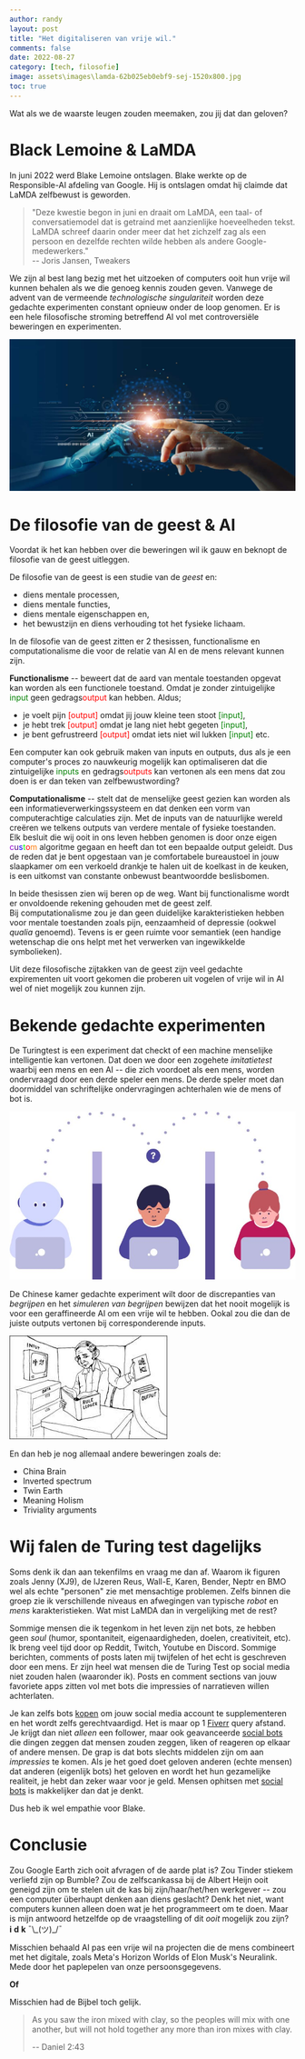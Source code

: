 ```yaml
---
author: randy
layout: post
title: "Het digitaliseren van vrije wil."
comments: false
date: 2022-08-27
category: [tech, filosofie]
image: assets\images\lamda-62b025eb0ebf9-sej-1520x800.jpg
toc: true
---
```

Wat als we de waarste leugen zouden meemaken, zou jij dat dan geloven?

# Black Lemoine & LaMDA

In juni 2022 werd Blake Lemoine ontslagen. Blake werkte op de Responsible-AI afdeling van Google. Hij is ontslagen omdat hij claimde dat LaMDA zelfbewust is geworden. 

> "Deze kwestie begon in juni en draait om LaMDA, een taal- of conversatiemodel dat is getraind met aanzienlijke hoeveelheden tekst. LaMDA schreef daarin onder meer dat het zichzelf zag als een persoon en dezelfde rechten wilde hebben als andere Google-medewerkers."<br>
-- Joris Jansen, Tweakers 

We zijn al best lang bezig met het uitzoeken of computers ooit hun vrije wil kunnen behalen als we die genoeg kennis zouden geven. Vanwege de advent van de vermeende _technologische singulariteit_ worden deze gedachte experimenten constant opnieuw onder de loop genomen. Er is een hele filosofische stroming betreffend AI vol met controversiële beweringen en experimenten.  

![image](\assets\images\iStock-1206796363.jpg)

# De filosofie van de geest & AI

Voordat ik het kan hebben over die beweringen wil ik gauw en beknopt de filosofie van de geest uitleggen.

De filosofie van de geest is een studie van de _geest_ en: 
- diens mentale processen, 
- diens mentale functies, 
- diens mentale eigenschappen en, 
- het bewustzijn en diens verhouding tot het fysieke lichaam. 

In de filosofie van de geest zitten er 2 thesissen, functionalisme en computationalisme die voor de relatie van AI en de mens relevant kunnen zijn. 

**Functionalisme** -- beweert dat de aard van mentale toestanden opgevat kan worden als een functionele toestand. Omdat je zonder zintuigelijke <font color="green">input</font> geen gedrags<font color="red">output</font> kan hebben. Aldus; 
- je voelt pijn <font color="red">[output]</font> omdat jij jouw kleine teen stoot <font color="green">[input]</font>, 
- je hebt trek <font color="red">[output]</font> omdat je lang niet hebt gegeten <font color="green">[input]</font>, 
- je bent gefrustreerd <font color="red">[output]</font> omdat iets niet wil lukken <font color="green">[input]</font> etc.

Een computer kan ook gebruik maken van inputs en outputs, dus als je een computer's proces zo nauwkeurig mogelijk kan optimaliseren dat die zintuigelijke <font color="green">inputs</font> en gedrags<font color="red">outputs</font> kan vertonen als een mens dat zou doen is er dan teken van zelfbewustwording?

**Computationalisme** -- stelt dat de menselijke geest gezien kan worden als een informatieverwerkingssysteem en dat denken een vorm van computerachtige calculaties zijn. Met de inputs van de natuurlijke wereld creëren we telkens outputs van verdere mentale of fysieke toestanden. \
Elk besluit die wij ooit in ons leven hebben genomen is door onze eigen 
	<span class="block-line"><span><span style="color:#9400D3;">c</span><span style="color:#4B0082;">u</span><span style="color:#0000FF;">s</span><span style="color:#00FF00;">t</span><span style="color:#FF0000;">o</span><span style="color:#FF7F0F;">m</span></span></span>
algoritme gegaan en heeft dan tot een bepaalde output geleidt.
Dus de reden dat je bent opgestaan van je comfortabele bureaustoel in jouw slaapkamer om een verkoeld drankje te halen uit de koelkast in de keuken, is een uitkomst van constante onbewust beantwoordde beslisbomen.

In beide thesissen zien wij beren op de weg. Want bij functionalisme wordt er onvoldoende rekening gehouden met de geest zelf. \
Bij computationalisme zou je dan geen duidelijke karakteristieken hebben voor mentale toestanden zoals pijn, eenzaamheid of depressie (ookwel _qualia_ genoemd). Tevens is er geen ruimte voor semantiek (een handige wetenschap die ons helpt met het verwerken van ingewikkelde symbolieken). 

Uit deze filosofische zijtakken van de geest zijn veel gedachte expirementen uit voort gekomen die proberen uit vogelen of vrije wil in AI wel of niet mogelijk zou kunnen zijn. 

# Bekende gedachte experimenten

De Turingtest is een experiment dat checkt of een machine menselijke intelligentie kan vertonen. Dat doen we door een zogehete *imitatietest* waarbij een mens en een AI -- die zich voordoet als een mens, worden ondervraagd door een derde speler een mens. De derde speler moet dan doormiddel van schriftelijke ondervragingen achterhalen wie de mens of bot is.

![Turing Test](\assets\images\what-is-the-turing-test.jpg)

De Chinese kamer gedachte experiment wilt door de discrepanties van _begrijpen_ en het _simuleren van begrijpen_ bewijzen dat het nooit mogelijk is voor een geraffineerde AI om een vrije wil te hebben. Ookal zou die dan de juiste outputs vertonen bij corresponderende inputs.

![De Chinese kamer](\assets\images\chinese_rule.jpg)

En dan heb je nog allemaal andere beweringen zoals de:
- China Brain
- Inverted spectrum
- Twin Earth
- Meaning Holism
- Triviality arguments

# Wij falen de Turing test dagelijks

Soms denk ik dan aan tekenfilms en vraag me dan af. Waarom ik figuren zoals Jenny (XJ9), de IJzeren Reus, Wall-E, Karen, Bender, Neptr en BMO wel als echte "personen" zie met mensachtige problemen. Zelfs binnen die groep zie ik verschillende niveaus en afwegingen van typische _robot_ en _mens_ karakteristieken. Wat mist LaMDA dan in vergelijking met de rest?

Sommige mensen die ik tegenkom in het leven zijn net bots, ze hebben geen _soul_ (humor, spontaniteit, eigenaardigheden, doelen, creativiteit, etc). Ik breng veel tijd door op Reddit, Twitch, Youtube en Discord. Sommige berichten, comments of posts laten mij twijfelen of het echt is geschreven door een mens. Er zijn heel wat mensen die de Turing Test op social media niet zouden halen (waaronder ik). Posts en comment sections van jouw favoriete apps zitten vol met bots die impressies of narratieven willen achterlaten. 

Je kan zelfs bots [kopen](https://www.wordstream.com/blog/ws/2013/05/16/buying-twitter-followers-cheap-price-friendship) om jouw social media account te supplementeren en het wordt zelfs gerechtvaardigd. Het is maar op 1 [Fiverr](https://www.fiverr.com/gigs/search?utf8=%E2%9C%93&query=twitter+followers) query afstand. Je krijgt dan niet _alleen_ een follower, maar ook geavanceerde [social bots](https://en.wikipedia.org/wiki/Social_bot) die dingen zeggen dat mensen zouden zeggen, liken of reageren op elkaar of andere mensen. De grap is dat bots slechts middelen zijn om aan _impressies_ te komen. Als je het goed doet geloven anderen (echte mensen) dat anderen (eigenlijk bots) het geloven en wordt het hun gezamelijke realiteit, je hebt dan zeker waar voor je geld. Mensen ophitsen met [social bots](https://prevency.com/en/what-is-social-media-warfare/) is makkelijker dan dat je denkt.

Dus heb ik wel empathie voor Blake. 

# Conclusie

Zou Google Earth zich ooit afvragen of de aarde plat is? Zou Tinder stiekem verliefd zijn op Bumble? Zou de zelfscankassa bij de Albert Heijn ooit geneigd zijn om te stelen uit de kas bij zijn/haar/het/hen werkgever -- zou een computer überhaupt denken aan diens geslacht? Denk het niet, want computers kunnen alleen doen wat je het programmeert om te doen. Maar is mijn antwoord hetzelfde op de vraagstelling of dit *ooit* mogelijk zou zijn? \
 **i** **d** **k** ¯\\\_(ツ)_/¯ 

Misschien behaald AI pas een vrije wil na projecten die de mens combineert met het digitale, zoals Meta's Horizon Worlds of Elon Musk's Neuralink. Mede door het paplepelen van onze persoonsgegevens.

**Of**

Misschien had de Bijbel toch gelijk.
> As you saw the iron mixed with clay, so the peoples will mix with one another, but will not hold together any more than iron mixes with clay.
>
> -- Daniel 2:43 